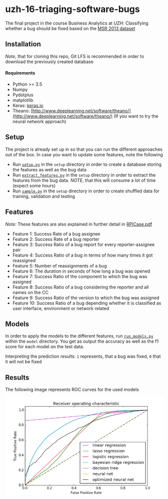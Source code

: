 # uzh-16-triaging-software-bugs
The final project in the course Business Analytics at UZH: Classifying whether a bug should be fixed based on the [MSR 2013 dataset](https://github.com/ansymo/msr2013-bug_dataset)

## Installation
*Note*, that for cloning this repo, Git LFS is recommended in order to download the previously created database

#### Requirements
* Python >= 3.5
* Numpy
* Pydotplus
* matplotlib
* Keras: [keras.io](http://keras.io)
* Theano: [http://www.deeplearning.net/software/theano/](http://www.deeplearning.net/software/theano/) (If you want to try the neural network approach)

## Setup
The project is already set up in so that you can run the different approaches out of the box. 
In case you want to update some features, note the following
* Run [`setup.py`](https://github.com/rmatil/uzh-16-triaging-software-bugs/blob/master/setup/setup.py) in the `setup` directory in order to create a database storing the features as well as the bug data
* Run [`extract_features.py`](https://github.com/rmatil/uzh-16-triaging-software-bugs/blob/master/setup/extract_features.py) in the `setup` directory in order to extract the features from the bug data. *NOTE*, that this will consume a lot of time (expect some hours)
* Run [`sample.py`](https://github.com/rmatil/uzh-16-triaging-software-bugs/blob/master/setup/sample.py) in the `setup` directory in order to create shuffled data for training, validation and testing

## Features
*Note:* These features are also explained in further detail in [RPICase.pdf](https://github.com/rmatil/uzh-16-triaging-software-bugs/blob/master/RPICase.pdf)
* Feature 1: Success Rate of a bug assignee
* Feature 2: Success Rate of a bug reporter
* Feature 3: Success Ratio of a bug report for every reporter-assignee pair
* Feature 4: Success Ratio of a bug in terms of how many times it got reassigned
* Feature 5: Number of reassignments of a bug
* Feature 6: The duration in seconds of how long a bug was opened
* Feature 7: Success Ratio of the component to which the bug was assigned
* Feature 8: Success Ratio of a bug considering the reporter and all names on the CC 
* Feature 9: Success Ratio of the version to which the bug was assigned
* Feature 10: Success Ratio of a bug depending whether it is classified as user interface, environment or network related

## Models
In order to apply the models to the different features, run [`run_models.py`](https://github.com/rmatil/uzh-16-triaging-software-bugs/blob/master/model/run_models.py) within the `model` directory.
You get as output the accuracy as well as the f1 score for each model on the test data.

Interpreting the prediction results: `1` represents, that a bug was fixed, `0` that it will not be fixed

## Results
The following image represents ROC curves for the used models

![ROC curves for different models](/resources/output/roc_curves.png?raw=true)

